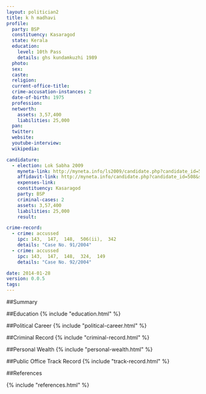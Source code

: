 ```yaml
---
layout: politician2
title: k h madhavi
profile: 
  party: BSP
  constituency: Kasaragod
  state: Kerala
  education: 
    level: 10th Pass
    details: ghs kundamkuzhi 1989
  photo: 
  sex: 
  caste: 
  religion: 
  current-office-title: 
  crime-accusation-instances: 2
  date-of-birth: 1975
  profession: 
  networth: 
    assets: 3,57,400
    liabilities: 25,000
  pan: 
  twitter: 
  website: 
  youtube-interview: 
  wikipedia: 

candidature: 
  - election: Lok Sabha 2009
    myneta-link: http://myneta.info/ls2009/candidate.php?candidate_id=508
    affidavit-link: http://myneta.info/candidate.php?candidate_id=508&scan=original
    expenses-link: 
    constituency: Kasaragod 
    party: BSP
    criminal-cases: 2
    assets: 3,57,400
    liabilities: 25,000
    result:  

crime-record: 
  - crime: accussed
    ipc: 143,  147,  148,  506(ii),  342
    details: "Case No. 91/2004" 
  - crime: accussed
    ipc: 143,  147,  148,  324,  149
    details: "Case No. 92/2004" 

date: 2014-01-28
version: 0.0.5
tags: 
---
```

##Summary


##Education
{% include "education.html" %}


##Political Career
{% include "political-career.html" %}


##Criminal Record
{% include "criminal-record.html" %}


##Personal Wealth
{% include "personal-wealth.html" %}


##Public Office Track Record
{% include "track-record.html" %}


##References


{% include "references.html" %}